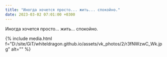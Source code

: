 ```yaml
---
title: "Иногда хочется просто... жить... спокойно."
date: 2023-03-02 07:01:00 +0300
---
```


Иногда хочется просто... жить... спокойно.

{% include media.html f="D:/site/GiT/whiteldragon.github.io/assets/vk_photos/2/r3fNWzwC_Wk.jpg" alt="" %}
